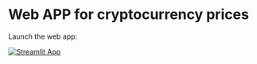 #  Web APP for cryptocurrency prices

Launch the web app:

[![Streamlit App](https://static.streamlit.io/badges/streamlit_badge_black_white.svg)](https://crypto-coinmarket.herokuapp.com/)

